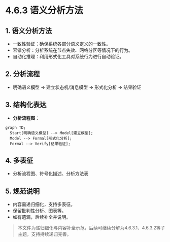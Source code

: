 # 4.6.3 语义分析方法

## 1. 语义分析方法

- 一致性验证：确保系统各部分语义定义的一致性。
- 容错分析：分析系统在节点失效、网络分区等情况下的行为。
- 自动化推理：利用形式化工具对系统行为进行自动验证。

## 2. 分析流程

- 明确语义模型 → 建立状态机/消息模型 → 形式化分析 → 结果验证

## 3. 结构化表达

- **分析流程图**：

```mermaid
graph TD;
  Start[明确语义模型] --> Model[建立模型];
  Model --> Formal[形式化分析];
  Formal --> Verify[结果验证];
```

## 4. 多表征

- 分析流程图、符号化描述、分析方法表

## 5. 规范说明

- 内容需递归细化，支持多表征。
- 保留批判性分析、图表等。
- 如有遗漏，后续补全并说明。

> 本文件为递归细化与内容补全示范，后续可继续分解为4.6.3.1、4.6.3.2等子主题，支持持续递归完善。

